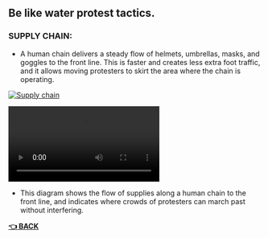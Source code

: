 ## Be like water protest tactics.
### SUPPLY CHAIN:
- A human chain delivers a steady flow of helmets, umbrellas, masks, and goggles to the front line. This is faster and creates less extra foot traffic, and it allows moving protesters to skirt the area where the chain is operating.

[![Supply chain](https://res.cloudinary.com/marcomontalbano/image/upload/v1597250636/video_to_markdown/images/vimeo--447199354-c05b58ac6eb4c4700831b2b3070cd403.jpg)](https://vimeo.com/447199354 "Supply chain")

![](supplychain.mp4)

- This diagram shows the flow of supplies along a human chain to the front line, and indicates where crowds of protesters can march past without interfering.




__[:point_left: BACK](README.md)__
